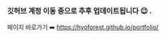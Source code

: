 ### 깃허브 계정 이동 중으로 추후 업데이트됩니다 :wink: .

페이지 바로가기 :arrow_right:
https://hyoforest.github.io/portfolio/
